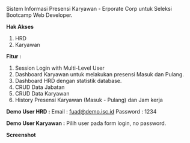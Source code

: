 Sistem Informasi Presensi Karyawan - Erporate Corp untuk Seleksi Bootcamp Web Developer.

<b>Hak Akses</b>
1. HRD
2. Karyawan

<b>Fitur :</b>
1. Session Login with Multi-Level User
2. Dashboard Karyawan untuk melakukan presensi Masuk dan Pulang.
3. Dashboard HRD dengan statistik database.
4. CRUD Data Jabatan
5. CRUD Data Karyawan
6. History Presensi Karyawan (Masuk - Pulang) dan Jam kerja

<b>Demo User HRD :</b>
Email : fuad@demo.isc.id
Password : 1234

<b>Demo User Karyawan :</b>
Pilih user pada form login, no password.

<b>Screenshot</b>
